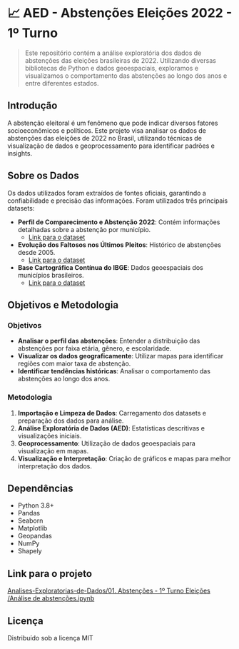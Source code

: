 
# 📈 AED - Abstenções Eleições 2022 - 1º Turno

> Este repositório contém a análise exploratória dos dados de abstenções das eleições brasileiras de 2022. Utilizando diversas bibliotecas de Python e dados geoespaciais, exploramos e visualizamos o comportamento das abstenções ao longo dos anos e entre diferentes estados.

## Introdução

A abstenção eleitoral é um fenômeno que pode indicar diversos fatores socioeconômicos e políticos. Este projeto visa analisar os dados de abstenções das eleições de 2022 no Brasil, utilizando técnicas de visualização de dados e geoprocessamento para identificar padrões e insights.

## Sobre os Dados

Os dados utilizados foram extraídos de fontes oficiais, garantindo a confiabilidade e precisão das informações. Foram utilizados três principais datasets:

- **Perfil de Comparecimento e Abstenção 2022**: Contém informações detalhadas sobre a abstenção por município.
    - [Link para o dataset](https://dadosabertos.tse.jus.br/dataset/comparecimento-e-abstencao-2022.csv)
- **Evolução dos Faltosos nos Últimos Pleitos**: Histórico de abstenções desde 2005.
    - [Link para o dataset](https://www.tse.jus.br/eleitor/estatisticas-de-eleitorado/faltosos.csv)
- **Base Cartográfica Contínua do IBGE**: Dados geoespaciais dos municípios brasileiros.
    - [Link para o dataset](https://www.ibge.gov.br/geociencias/cartas-e-mapas/bases-cartograficas-continuas/15759-brasil.html?=&t=acesso-ao-produto)
    
## Objetivos e Metodologia

### Objetivos

- **Analisar o perfil das abstenções**: Entender a distribuição das abstenções por faixa etária, gênero, e escolaridade.
- **Visualizar os dados geograficamente**: Utilizar mapas para identificar regiões com maior taxa de abstenção.
- **Identificar tendências históricas**: Analisar o comportamento das abstenções ao longo dos anos.

### Metodologia

1. **Importação e Limpeza de Dados**: Carregamento dos datasets e preparação dos dados para análise.
2. **Análise Exploratória de Dados (AED)**: Estatísticas descritivas e visualizações iniciais.
3. **Geoprocessamento**: Utilização de dados geoespaciais para visualização em mapas.
4. **Visualização e Interpretação**: Criação de gráficos e mapas para melhor interpretação dos dados.

## Dependências

- Python 3.8+
- Pandas
- Seaborn
- Matplotlib
- Geopandas
- NumPy
- Shapely

## Link para o projeto

<a href="https://github.com/rafarodrigues/Analises-Exploratorias-de-Dados/blob/main/01.%20Absten%C3%A7%C3%B5es%20-%201%C2%BA%20Turno%20Elei%C3%A7%C3%B5es/An%C3%A1lise%20de%20absten%C3%A7%C3%B5es.ipynb" target="_blank">Analises-Exploratorias-de-Dados/01. Abstenções - 1º Turno Eleições
/Análise de abstenções.ipynb</a>

## Licença

Distribuído sob a licença MIT
